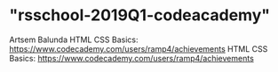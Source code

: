 # "rsschool-2019Q1-codeacademy"

Artsem Balunda
HTML CSS Basics: https://www.codecademy.com/users/ramp4/achievements
HTML CSS Basics: https://www.codecademy.com/users/ramp4/achievements
